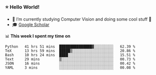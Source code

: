 ### ⭐️ Hello World!

<!--
**hologerry/hologerry** is a ✨ _special_ ✨ repository because its `README.md` (this file) appears on your GitHub profile.

Here are some ideas to get you started:

- 🔭 I’m currently working and studying on Computer Vision
- 🌱 I’m currently learning at Peking University
- 💬 Ask me about 
- 📫 How to reach me: E-mail
- 😄 Pronouns: he/his
- ⚡ Fun fact: Music is the Power
-->


- 🔭 I’m currently studying Computer Vision and doing some cool stuff 🤖
- 🎓 [Google Scholar](https://scholar.google.com/citations?user=3ykqW9wAAAAJ&hl=en)


📊 **This week I spent my time on**

<!--START_SECTION:waka-->

```text
Python   41 hrs 51 mins  ███████████████▓░░░░░░░░░   62.39 %
TeX      13 hrs 59 mins  █████▒░░░░░░░░░░░░░░░░░░░   20.86 %
Bash     10 hrs 24 mins  ████░░░░░░░░░░░░░░░░░░░░░   15.51 %
Text     29 mins         ▒░░░░░░░░░░░░░░░░░░░░░░░░   00.73 %
JSON     16 mins         ░░░░░░░░░░░░░░░░░░░░░░░░░   00.42 %
YAML     3 mins          ░░░░░░░░░░░░░░░░░░░░░░░░░   00.08 %
```

<!--END_SECTION:waka-->
